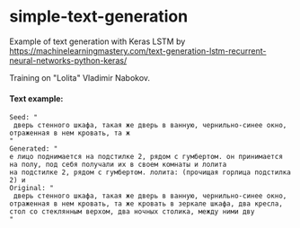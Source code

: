 # simple-text-generation
Example of text generation with Keras LSTM
by https://machinelearningmastery.com/text-generation-lstm-recurrent-neural-networks-python-keras/

Training on "Lolita" Vladimir Nabokov.

#### Text example:
```
Seed: "
 дверь стенного шкафа, такая же дверь в ванную, чернильно-синее окно, отраженная в нем кровать, та ж
"
Generated: "
е лицо поднимается на подстилке 2, рядом с гумбертом. он принимается на полу, под себя получали их в своем комнаты и лолита 
на подстилке 2, рядом с гумбертом. лолита: (прочищая горлица подстилка 2) и 
Original: "
 дверь стенного шкафа, такая же дверь в ванную, чернильно-синее окно, отраженная в нем кровать, та же кровать в зеркале шкафа, два кресла, стол со стеклянным верхом, два ночных столика, между ними дву
"
```


